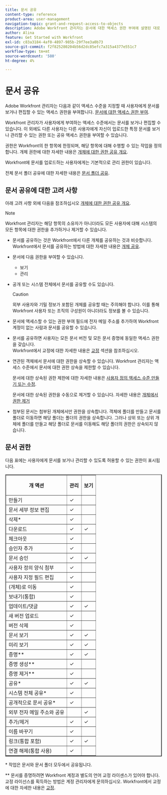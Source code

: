 ```yaml
---
title: 문서 공유
content-type: reference
product-area: user-management
navigation-topic: grant-and-request-access-to-objects
description: Adobe Workfront 관리자는 문서에 대한 액세스 권한 부여에 설명된 대로 액세스 수준을 할당할 때 문서를 보거나 편집할 수 있는 액세스 권한을 사용자에게 부여합니다.
author: Alina
feature: Get Started with Workfront
exl-id: c83a3184-4af0-4897-985b-29f7ee3a0b73
source-git-commit: f2f825280204b56d2dc85efc7a315a4377e551c7
workflow-type: tm+mt
source-wordcount: '580'
ht-degree: 4%

---
```


# 문서 공유

Adobe Workfront 관리자는 다음과 같이 액세스 수준을 지정할 때 사용자에게 문서를 보거나 편집할 수 있는 액세스 권한을 부여합니다. [문서에 대한 액세스 권한 부여](../../administration-and-setup/add-users/configure-and-grant-access/grant-access-documents.md).

Workfront 관리자가 사용자에게 부여하는 액세스 수준에서는 문서를 보거나 편집할 수 있습니다. 이 외에도 다른 사용자는 다른 사용자에게 자신이 업로드한 특정 문서를 보거나 관리할 수 있는 권한 또는 공유 액세스 권한을 부여할 수 있습니다.

권한은 Workfront의 한 항목에 한정되며, 해당 항목에 대해 수행할 수 있는 작업을 정의합니다. 개체 권한에 대한 자세한 내용은 [개체에 대한 권한 공유 개요](../../workfront-basics/grant-and-request-access-to-objects/sharing-permissions-on-objects-overview.md).

Workfront에 문서를 업로드하는 사용자에게는 기본적으로 관리 권한이 있습니다.

전체 문서 폴더 공유에 대한 자세한 내용은 [문서 폴더 공유](../../workfront-basics/grant-and-request-access-to-objects/share-a-document-folder.md).

## 문서 공유에 대한 고려 사항

아래 고려 사항 외에 다음을 참조하십시오 [개체에 대한 권한 공유 개요](../../workfront-basics/grant-and-request-access-to-objects/sharing-permissions-on-objects-overview.md).

>[!NOTE]
>
>Workfront 관리자는 해당 항목의 소유자가 아니더라도 모든 사용자에 대해 시스템의 모든 항목에 대한 권한을 추가하거나 제거할 수 있습니다.

* 문서를 공유하는 것은 Workfront에서 다른 개체를 공유하는 것과 비슷합니다. Workfront에서 문서를 공유하는 방법에 대한 자세한 내용은 [개체 공유](../../workfront-basics/grant-and-request-access-to-objects/share-an-object.md).
* 문서에 다음 권한을 부여할 수 있습니다.

   * 보기
   * 관리

* 공개 또는 시스템 전체에서 문서를 공유할 수도 있습니다.

   >[!CAUTION]
   >
   >외부 사용자와 기밀 정보가 포함된 개체를 공유할 때는 주의해야 합니다. 이를 통해 Workfront 사용자 또는 조직의 구성원이 아니더라도 정보를 볼 수 있습니다.

* 문서에 액세스할 수 있는 권한 부여 필드에 전자 메일 주소를 추가하여 Workfront 계정이 없는 사람과 문서를 공유할 수 있습니다.
* 문서를 공유하면 사용자는 모든 문서 버전 및 모든 문서 증명에 동일한 액세스 권한을 갖습니다.\
   Workfront에서 교정에 대한 자세한 내용은 [교정](../../review-and-approve-work/proofing/proofing.md) 섹션을 참조하십시오.

* 연관된 객체에서 문서에 대한 권한을 상속할 수 있습니다. Workfront 관리자는 액세스 수준에서 문서에 대한 권한 상속을 제한할 수 있습니다.

   문서에 대한 상속된 권한 제한에 대한 자세한 내용은 [사용자 정의 액세스 수준 만들기 또는 수정](../../administration-and-setup/add-users/configure-and-grant-access/create-modify-access-levels.md).

   문서에 대한 상속된 권한을 수동으로 제거할 수 있습니다. 자세한 내용은 [개체에서 권한 제거](../../workfront-basics/grant-and-request-access-to-objects/remove-permissions-from-objects.md)

* 첨부된 문서는 첨부된 개체에서만 권한을 상속합니다. 객체에 폴더를 만들고 문서를 폴더로 이동하면 해당 폴더는 폴더의 권한을 상속합니다. 그러나 상위 또는 상위 개체에 폴더를 만들고 해당 폴더로 문서를 이동해도 해당 폴더의 권한은 상속되지 않습니다.

## 문서 권한

다음 표에는 사용자에게 문서를 보거나 관리할 수 있도록 허용할 수 있는 권한이 표시됩니다.

<table border="2" cellspacing="15" cellpadding="1"> 
 <col> 
 <col> 
 <col> 
 <thead> 
  <tr> 
   <th> <p><strong>개 액션</strong> </p> </th> 
   <th> <p><strong>관리</strong> </p> </th> 
   <th> <p><strong></strong> 보기 </p> </th> 
  </tr> 
 </thead> 
 <tbody> 
  <tr> 
   <td scope="row">만들기</td> 
   <td>✓</td> 
   <td> </td> 
  </tr> 
  <tr> 
   <td scope="row">문서 세부 정보 편집</td> 
   <td>✓</td> 
   <td> </td> 
  </tr> 
  <tr> 
   <td scope="row">삭제*</td> 
   <td>✓</td> 
   <td> </td> 
  </tr> 
  <tr> 
   <td scope="row">다운로드</td> 
   <td>✓</td> 
   <td>✓</td> 
  </tr> 
  <tr> 
   <td scope="row">체크아웃</td> 
   <td>✓</td> 
   <td> </td> 
  </tr> 
  <tr> 
   <td scope="row">승인자 추가</td> 
   <td>✓</td> 
   <td> </td> 
  </tr> 
  <tr> 
   <td scope="row">문서 승인</td> 
   <td>✓</td> 
   <td>✓</td> 
  </tr> 
  <tr> 
   <td scope="row">사용자 정의 양식 첨부</td> 
   <td>✓</td> 
   <td> </td> 
  </tr> 
  <tr> 
   <td scope="row">사용자 지정 필드 편집</td> 
   <td>✓</td> 
   <td> </td> 
  </tr> 
  <tr> 
   <td scope="row">(개체)로 이동</td> 
   <td>✓</td> 
   <td> </td> 
  </tr> 
  <tr> 
   <td scope="row">보내기(통합)</td> 
   <td>✓</td> 
   <td> </td> 
  </tr> 
  <tr> 
   <td scope="row">업데이트/댓글</td> 
   <td>✓</td> 
   <td>✓</td> 
  </tr> 
  <tr> 
   <td scope="row">새 버전 업로드</td> 
   <td>✓</td> 
   <td> </td> 
  </tr> 
  <tr> 
   <td scope="row">버전 삭제</td> 
   <td>✓</td> 
   <td> </td> 
  </tr> 
  <tr> 
   <td scope="row">문서 보기</td> 
   <td>✓</td> 
   <td>✓</td> 
  </tr> 
  <tr> 
   <td scope="row">미리 보기</td> 
   <td>✓</td> 
   <td>✓</td> 
  </tr> 
  <tr> 
   <td scope="row">증명**</td> 
   <td>✓</td> 
   <td>✓</td> 
  </tr> 
  <tr> 
   <td scope="row">증명 생성**</td> 
   <td>✓</td> 
   <td> </td> 
  </tr> 
  <tr> 
   <td scope="row">증명 제거**</td> 
   <td>✓</td> 
   <td> </td> 
  </tr> 
  <tr> 
   <td scope="row">공유*</td> 
   <td>✓</td> 
   <td>✓</td> 
  </tr> 
  <tr> 
   <td scope="row">시스템 전체 공유*</td> 
   <td>✓</td> 
   <td> </td> 
  </tr> 
  <tr> 
   <td scope="row">공개적으로 문서 공유*</td> 
   <td>✓</td> 
   <td> </td> 
  </tr> 
  <tr> 
   <td scope="row">외부 전자 메일 주소와 공유</td> 
   <td> </td> 
   <td>✓</td> 
  </tr> 
  <tr> 
   <td scope="row">추가/제거</td> 
   <td>✓</td> 
   <td>✓</td> 
  </tr> 
  <tr> 
   <td scope="row">이름 바꾸기</td> 
   <td>✓</td> 
   <td> </td> 
  </tr> 
  <tr> 
   <td scope="row">링크(통합 포함)</td> 
   <td>✓</td> 
   <td>✓</td> 
  </tr> 
  <tr> 
   <td scope="row">연결 해제(통합 사용)</td> 
   <td>✓</td> 
   <td> </td> 
  </tr> 
 </tbody> 
</table>

&#42; 작업은 문서와 문서 폴더 모두에서 공유됩니다.

&#42;&#42; 문서를 증명하려면 Workfront 계정과 별도의 언어 교정 라이센스가 있어야 합니다. 교정 라이선스를 획득하는 방법은 계정 관리자에게 문의하십시오. Workfront에서 교정에 대한 자세한 내용은 [교정](../../review-and-approve-work/proofing/proofing.md).
